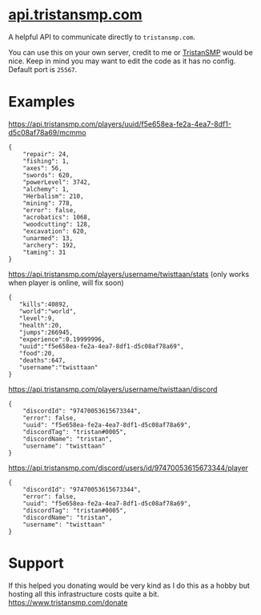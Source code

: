 # [api.tristansmp.com](https://api.tristansmp.com)

A helpful API to communicate directly to `tristansmp.com`.

You can use this on your own server, credit to me or [TristanSMP](https://tristansmp.com) would be nice. Keep in mind you may want to edit the code as it has no config. Default port is `25567`.

# Examples

https://api.tristansmp.com/players/uuid/f5e658ea-fe2a-4ea7-8df1-d5c08af78a69/mcmmo

```
{
	"repair": 24,
	"fishing": 1,
	"axes": 56,
	"swords": 620,
	"powerLevel": 3742,
	"alchemy": 1,
	"Herbalism": 210,
	"mining": 778,
	"error": false,
	"acrobatics": 1068,
	"woodcutting": 128,
	"excavation": 620,
	"unarmed": 13,
	"archery": 192,
	"taming": 31
}
```

https://api.tristansmp.com/players/username/twisttaan/stats (only works when player is online, will fix soon)

```
{
   "kills":40892,
   "world":"world",
   "level":9,
   "health":20,
   "jumps":266945,
   "experience":0.19999996,
   "uuid":"f5e658ea-fe2a-4ea7-8df1-d5c08af78a69",
   "food":20,
   "deaths":647,
   "username":"twisttaan"
}
```

https://api.tristansmp.com/players/username/twisttaan/discord

```
{
	"discordId": "97470053615673344",
	"error": false,
	"uuid": "f5e658ea-fe2a-4ea7-8df1-d5c08af78a69",
	"discordTag": "tristan#0005",
	"discordName": "tristan",
	"username": "twisttaan"
}
```

https://api.tristansmp.com/discord/users/id/97470053615673344/player

```
{
	"discordId": "97470053615673344",
	"error": false,
	"uuid": "f5e658ea-fe2a-4ea7-8df1-d5c08af78a69",
	"discordTag": "tristan#0005",
	"discordName": "tristan",
	"username": "twisttaan"
}
```

# Support

If this helped you donating would be very kind as I do this as a hobby but hosting all this infrastructure costs quite a bit.
https://www.tristansmp.com/donate
